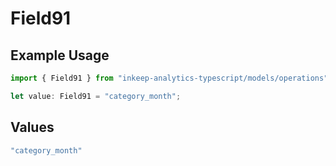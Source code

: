 # Field91

## Example Usage

```typescript
import { Field91 } from "inkeep-analytics-typescript/models/operations";

let value: Field91 = "category_month";
```

## Values

```typescript
"category_month"
```